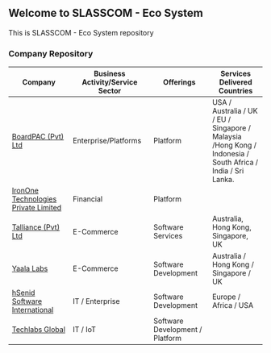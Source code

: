 ## Welcome to SLASSCOM - Eco System

This is SLASSCOM - Eco System repository

<div class="section-title col-lg-8 col-md-10 ml-auto mr-auto">
    <h3 class="mb-4 ">Company Repository</h3>
</div>
<table id="data-table" class="table table-striped table-bordered hover" style="width:100%; font-size: 14px">
    <thead>
        <tr>
            <th>Company</th>
            <th>Business Activity/Service Sector</th>
            <th>Offerings</th>
            <th>Services Delivered Countries</th>
        </tr>
    </thead>
    <tbody>
        <tr>
            <td><a href="https://www.boardpac.co" TARGET="_blank">BoardPAC (Pvt) Ltd</a></td>
            <td>Enterprise/Platforms</td>
            <td>Platform</td>
            <td>USA / Australia / UK / EU / Singapore /<br />Malaysia /Hong Kong / Indonesia /<br />South Africa / India / Sri Lanka.</td>
        </tr>
        <tr>
            <td><a href="https://www.irononetech.com/" TARGET="_blank">IronOne Technologies Private Limited</a></td>
            <td>Financial</td>
            <td>Platform</td>
            <td>&nbsp;</td>
        </tr>
        <tr>
            <td><a href="http://www.talliance.com" TARGET="_blank">Talliance (Pvt) Ltd</a></td>
            <td>E-Commerce</td>
            <td>Software Services</td>
            <td>Australia, Hong Kong, Singapore, UK</td>
        </tr>
        <tr>
            <td><a href="https://www.yaalalabs.com/" TARGET="_blank">Yaala Labs</a></td>
            <td>E-Commerce</td>
            <td>Software Development</td>
            <td>Australia / Hong Kong / Singapore / UK</td>
        </tr>
        <tr>
            <td><a href="http://www.hsenidbiz.com" TARGET="_blank">hSenid Software International</a></td>
            <td>IT / Enterprise</td>
            <td>Software Development</td>
            <td>Europe / Africa / USA</td>
        </tr>
        <tr>
            <td><a href="http://www.techlabs.tech" TARGET="_blank">Techlabs Global</a></td>
            <td>IT / IoT</td>
            <td>Software Development / Platform</td>
            <td>&nbsp;</td>
        </tr>
    </tbody>
</table>

